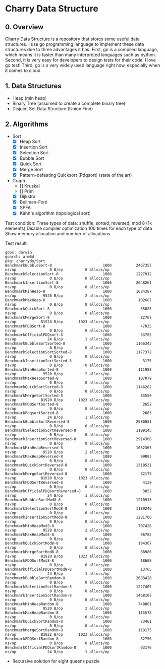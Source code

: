 # Charry Data Structure

## 0. Overview
Charry Data Structure is a repository that stores some useful data structures.
I use go programming language to implement these data structures due to three
advantages it has. First, go is a compiled language, which means it is faster
than many interpreted languages such as python. Second, it is very easy for
developers to design tests for their code. I love go test! Third, go is a
very widely used language right now, especially when it comes to cloud.

## 1. Data Structures
* Heap (min heap)
* Binary Tree (assumed to create a complete binary tree)
* Disjoint Set Data Structure (Union Find)

## 2. Algorithms
* Sort
    - [x] Heap Sort
    - [x] Insertion Sort
    - [x] Selection Sort
    - [x] Bubble Sort
    - [x] Quick Sort
    - [x] Merge Sort
    - [x] Pattern-defeating Quicksort (Pdqsort) (state of the art)

* Graph
    - [] Kruskal
    - [] Prim
    - [x] Dijkstra
    - [x] Bellman-Ford
    - [x] SPFA
    - [x] Kahn's algorithm (topological sort)

Test condition:
Three types of data: shuffle, sorted, reversed, mod 8 (1k elements)
Disable compiler optimization
100 times for each type of data
Show memory allocation and number of allocations

Test result:
```
goos: darwin
goarch: arm64
pkg: charryds/Sort
BenchmarkBubbleSort-8                       1000           2467353 ns/op               0 B/op          0 allocs/op
BenchmarkSelectionSort-8                    1000           1227912 ns/op               0 B/op          0 allocs/op
BenchmarkInsertionSort-8                    1000           2048261 ns/op               0 B/op          0 allocs/op
BenchmarkMinHeap-8                          1000           1024387 ns/op            9520 B/op          2 allocs/op
BenchmarkMaxHeap-8                          1000            102687 ns/op               0 B/op          0 allocs/op
BenchmarkQuickSort-8                        1000             55085 ns/op               0 B/op          0 allocs/op
BenchmarkMergeSort-8                        1000             82767 ns/op           81920 B/op       1023 allocs/op
BenchmarkPDQSort-8                          1000             47935 ns/op               0 B/op          0 allocs/op
BenchmarkOfficialPDQsort-8                  1000             33705 ns/op              24 B/op          1 allocs/op
BenchmarkBubbleSortSorted-8                 1000           1166343 ns/op               0 B/op          0 allocs/op
BenchmarkSelectionSortSorted-8              1000           1177372 ns/op               0 B/op          0 allocs/op
BenchmarkInsertionSortSorted-8              1000              3175 ns/op               0 B/op          0 allocs/op
BenchmarkMinHeapSorted-8                    1000            111988 ns/op            9520 B/op          2 allocs/op
BenchmarkMaxHeapSorted-8                    1000            107079 ns/op               0 B/op          0 allocs/op
BenchmarkQuickSortSorted-8                  1000           1146282 ns/op               0 B/op          0 allocs/op
BenchmarkMergeSortSorted-8                  1000             83550 ns/op           81920 B/op       1023 allocs/op
BenchmarkPDQSortSorted-8                    1000              2652 ns/op               0 B/op          0 allocs/op
BenchmarkPdqsortSorted-8                    1000              2603 ns/op              24 B/op          1 allocs/op
BenchmarkBubbleSortReversed-8               1000           2980081 ns/op               0 B/op          0 allocs/op
BenchmarkSelectionSortReversed-8            1000           1199145 ns/op               0 B/op          0 allocs/op
BenchmarkInsertionSortReversed-8            1000           2914308 ns/op               0 B/op          0 allocs/op
BenchmarkMinHeapReversed-8                  1000           1032363 ns/op            9520 B/op          2 allocs/op
BenchmarkMaxHeapReversed-8                  1000             99003 ns/op               0 B/op          0 allocs/op
BenchmarkQuickSortReversed-8                1000           1318531 ns/op               0 B/op          0 allocs/op
BenchmarkMergeSortReversed-8                1000             82179 ns/op           81920 B/op       1023 allocs/op
BenchmarkPDQSortReversed-8                  1000              4139 ns/op               0 B/op          0 allocs/op
BenchmarkOfficialPDQsortReversed-8          1000              3852 ns/op              24 B/op          1 allocs/op
BenchmarkBubbleSortMod8-8                   1000           1210913 ns/op               0 B/op          0 allocs/op
BenchmarkSelectionSortMod8-8                1000           1189246 ns/op               0 B/op          0 allocs/op
BenchmarkInsertionSortMod8-8                1000           1281706 ns/op               0 B/op          0 allocs/op
BenchmarkMinHeapMod8-8                      1000            707426 ns/op            9520 B/op          2 allocs/op
BenchmarkMaxHeapMod8-8                      1000             96785 ns/op               0 B/op          0 allocs/op
BenchmarkQuickSortMod8-8                    1000            194367 ns/op               0 B/op          0 allocs/op
BenchmarkMergeSortMod8-8                    1000             88986 ns/op           81920 B/op       1023 allocs/op
BenchmarkPDQSortMod8-8                      1000             18608 ns/op               0 B/op          0 allocs/op
BenchmarkOfficialPDQsortMod8-8              1000             13765 ns/op              24 B/op          1 allocs/op
BenchmarkBubbleSortRandom-8                 1000           2683426 ns/op               0 B/op          0 allocs/op
BenchmarkSelectionSortRandom-8              1000           1227405 ns/op               0 B/op          0 allocs/op
BenchmarkInsertionSortRandom-8              1000           1468105 ns/op               0 B/op          0 allocs/op
BenchmarkMinHeapRandom-8                    1000            748061 ns/op            9520 B/op          2 allocs/op
BenchmarkMaxHeapRandom-8                    1000            115578 ns/op               0 B/op          0 allocs/op
BenchmarkQuickSortRandom-8                  1000             73461 ns/op               0 B/op          0 allocs/op
BenchmarkMergeSortRandom-8                  1000            118175 ns/op           81922 B/op       1023 allocs/op
BenchmarkPDQSortRandom-8                    1000             82756 ns/op               0 B/op          0 allocs/op
BenchmarkOfficialPDQsortRandom-8            1000             63176 ns/op              24 B/op          1 allocs/op
```

* Recursive solution for eight queens puzzle